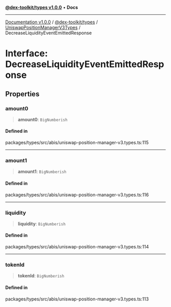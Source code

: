 [**@dex-toolkit/types v1.0.0**](../../../README.md) • **Docs**

***

[Documentation v1.0.0](../../../../../packages.md) / [@dex-toolkit/types](../../../README.md) / [UniswapPositionManagerV3Types](../README.md) / DecreaseLiquidityEventEmittedResponse

# Interface: DecreaseLiquidityEventEmittedResponse

## Properties

### amount0

> **amount0**: `BigNumberish`

#### Defined in

packages/types/src/abis/uniswap-position-manager-v3.types.ts:115

***

### amount1

> **amount1**: `BigNumberish`

#### Defined in

packages/types/src/abis/uniswap-position-manager-v3.types.ts:116

***

### liquidity

> **liquidity**: `BigNumberish`

#### Defined in

packages/types/src/abis/uniswap-position-manager-v3.types.ts:114

***

### tokenId

> **tokenId**: `BigNumberish`

#### Defined in

packages/types/src/abis/uniswap-position-manager-v3.types.ts:113
